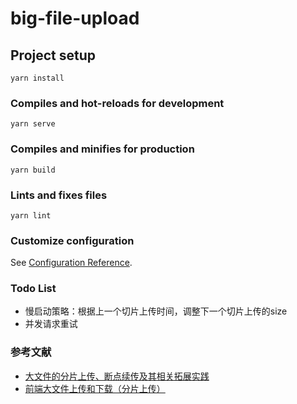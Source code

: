 # big-file-upload

## Project setup
```
yarn install
```

### Compiles and hot-reloads for development
```
yarn serve
```

### Compiles and minifies for production
```
yarn build
```

### Lints and fixes files
```
yarn lint
```

### Customize configuration
See [Configuration Reference](https://cli.vuejs.org/config/).

### Todo List
 - 慢启动策略：根据上一个切片上传时间，调整下一个切片上传的size
 - 并发请求重试

### 参考文献
 - [大文件的分片上传、断点续传及其相关拓展实践](https://mp.weixin.qq.com/s/vf3gbRxPR9T_xFwWuSVABg)
 - [前端大文件上传和下载（分片上传）](https://blog.csdn.net/baoyin0822/article/details/123922628)
